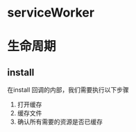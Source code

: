 # serviceWorker


# 生命周期

## install 
在install 回调的内部，我们需要执行以下步骤
1. 打开缓存
2. 缓存文件
3. 确认所有需要的资源是否已缓存
   